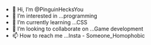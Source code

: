 - 👋 Hi, I’m @PinguinHecksYou
- 👀 I’m interested in ...programming
- 🌱 I’m currently learning ...CSS
- 💞️ I’m looking to collaborate on ...Game development
- 📫 How to reach me ...Insta - Someone_Homophobic

<!---
PinguinHecksYou/PinguinHecksYou is a ✨ special ✨ repository because its `README.md` (this file) appears on your GitHub profile.
You can click the Preview link to take a look at your changes.
--->
